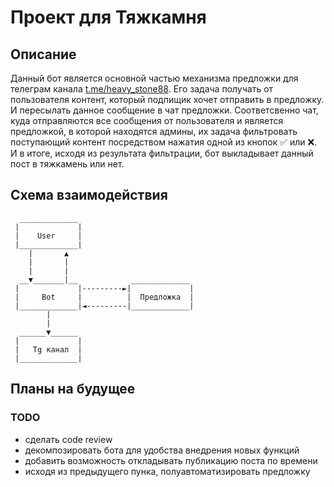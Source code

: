 # Проект для Тяжкамня

## Описание
Данный бот является основной частью механизма предложки для телеграм канала [t.me/heavy_stone88](https://t.me/heavy_stone88). Его задача получать от пользователя контент, который подпищик хочет отправить в предложку. И пересылать данное сообщение в чат предложки. Соответсвенно чат, куда отправляются все сообщения от пользователя и является предложкой, в которой находятся админы, их задача фильтровать поступающий контент посредством нажатия одной из кнопок ✅ или ❌. И в итоге, исходя из результата фильтрации, бот выкладывает данный пост в тяжкамень или нет.

## Схема взаимодействия
```asciidoc
  _____________
 |             |     
 |    User     |
 |_____________|
    |       ▲
    |       |
    |       |
  __▼_______|__            _____________
 |             |---------►|             |
 |     Bot     |          |  Предложка  |        
 |_____________|◄---------|_____________|
        |                      
        |
  ______▼______
 |             |
 |   Tg канал  |
 |_____________|

```                             
## Планы на будущее
### TODO
+ сделать code review 
+ декомпозировать бота для удобства внедрения новых функций
+ добавить возможность откладывать публикацию поста по времени
+ исходя из предыдущего пунка, полуавтоматизировать предложку
